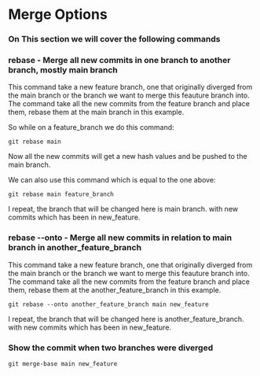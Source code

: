 # Merge Options

### On This section we will cover the following commands


### rebase - Merge all new commits in one branch to another branch, mostly main branch

This command take a new feature branch, one that originally diverged from the main branch or the branch we want to merge
this feauture branch into. The command take all the new commits from the feature branch and place them, rebase them at
the main branch in this example.

So while on a feature_branch we do this command:

` git rebase main `

Now all the new commits will get a new hash values and be pushed to the main branch.

We can also use this command which is equal to the one above:

` git rebase main feature_branch `

I repeat, the branch that will be changed here is main branch. with new commits which has been in new_feature.

### rebase --onto - Merge all new commits in relation to main branch in another_feature_branch

This command take a new feature branch, one that originally diverged from the main branch or the branch we want to merge
this feauture branch into. The command take all the new commits from the feature branch and place them, rebase them at
the another_feature_branch in this example.

` git rebase --onto another_feature_branch main new_feature `

I repeat, the branch that will be changed here is another_feature_branch. with new commits which has been in new_feature.

### Show the commit when two branches were diverged
` git merge-base main new_feature `

